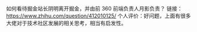 如何看待掘金站长阴明离开掘金，并由前 360 前端负责人月影负责？
链接：https://www.zhihu.com/question/412010125/
个人评价：好问题，上面有很多大佬对于技术社区发展的相关思考，相当有启发性。

